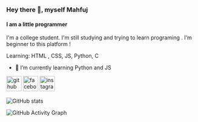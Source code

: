 ### Hey there 👋, myself Mahfuj
#### I am a little programmer
I'm a college student. I'm still studying and trying to learn programing . I'm beginner to this platform ! 

Learning:  HTML , CSS, JS, Python, C

- 🌱 I’m currently learning Python and JS 


[<img src='https://cdn.jsdelivr.net/npm/simple-icons@3.0.1/icons/github.svg' alt='github' height='40'>](https://github.com/knight0020)  [<img src='https://cdn.jsdelivr.net/npm/simple-icons@3.0.1/icons/facebook.svg' alt='facebook' height='40'>](https://www.facebook.com/mahfuj_hossain_1)  [<img src='https://cdn.jsdelivr.net/npm/simple-icons@3.0.1/icons/instagram.svg' alt='instagram' height='40'>](https://www.instagram.com/knownasmahfuz_/)  

![GitHub stats](https://github-readme-stats.vercel.app/api?username=knight0020&show_icons=true)  

![GitHub Activity Graph](https://activity-graph.herokuapp.com/graph?username=knight0020)  

